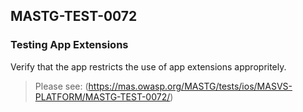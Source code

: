 ##  MASTG-TEST-0072

### Testing App Extensions

Verify that the app restricts the use of app extensions appropritely.

> Please see: (https://mas.owasp.org/MASTG/tests/ios/MASVS-PLATFORM/MASTG-TEST-0072/)